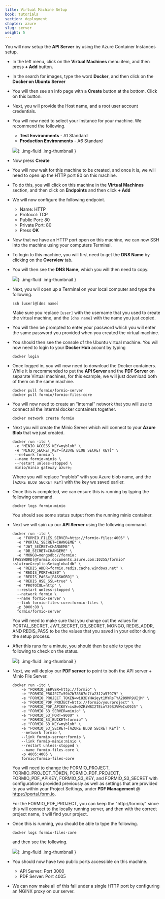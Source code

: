 ```yaml
---
title: Virtual Machine Setup
book: tutorials
section: deployment
chapter: azure
slug: server
weight: 5
---
```

You will now setup the **API Server** by using the Azure Container Instances setup.

 - In the left menu, click on the **Virtual Machines** menu item, and then press **+ Add** button.
 - In the search for images, type the word **Docker**, and then click on the **Docker on Ubuntu Server**
 - You will then see an info page with a **Create** button at the bottom. Click on this button.
 - Next, you will provide the Host name, and a root user account credentials.
 - You will now need to select your Instance for your machine. We recommend the following.
   - **Test Environments** - A1 Standard
   - **Production Environments** - A6 Standard
   
   ![](/assets/img/integrations/azure/vm-create.png){: .img-fluid .img-thumbnail }  
   
 - Now press **Create**
 - You will now wait for this machine to be created, and once it is, we will need to open up the HTTP port 80 on this machine.
 - To do this, you will click on this machine in the **Virtual Machines** section, and then click on **Endpoints** and then click **+ Add**
 - We will now configure the following endpoint.
   - Name: HTTP
   - Protocol: TCP
   - Public Port: 80
   - Private Port: 80
   - Press **OK**
 - Now that we have an HTTP port open on this machine, we can now SSH into the machine using your computers Terminal.
 - To login to this machine, you will first need to get the **DNS Name** by clicking on the **Overview** tab.
 - You will then see the **DNS Name**, which you will then need to copy.
 
   ![](/assets/img/integrations/azure/vm-dns-name.png){: .img-fluid .img-thumbnail }
   
 - Next, you will open up a Terminal on your local computer and type the following.
 
   ```
   ssh [user]@[dns name]
   ```
   
   Make sure you replace ```[user]``` with the username that you used to create the virtual machine, and the ```[dns name]``` with the name you just copied.
 - You will then be prompted to enter your password which you will enter the same password you provided when you created the virtual machine.
 - You should then see the console of the Ubuntu virtual machine. You will now need to login to your **Docker Hub** acount by typing 
 
   ```
   docker login
   ```
   
 - Once logged in, you will now need to download the Docker containers. 
   While it is recommended to put the **API Server** and the **PDF Server** on separate Virtual machines, for this example, we will just download both of them on the same machine.
   
   ```
   docker pull formio/formio-server
   docker pull formio/formio-files-core
   ```
   
 - You will now need to create an "internal" network that you will use to connect all the internal docker containers together.
 
   ```
   docker network create formio
   ```
   
 - Next you will create the Minio Server which will connect to your **Azure Blob** that we just created.
 
   ```
   docker run -itd \
    -e "MINIO_ACCESS_KEY=myblob" \
    -e "MINIO_SECRET_KEY=[AZURE BLOB SECRET KEY]" \
    --network formio \
    --name formio-minio \
    --restart unless-stopped \
    minio/minio gateway azure;
   ```
   
   Where you will replace "myblob" with you Azure blob name, and the ```[AZURE BLOB SECRET KEY]``` with the key we saved earlier.
 - Once this is completed, we can ensure this is running by typing the following command.
 
   ```
   docker logs formio-minio
   ```
 
   You should see some status output from the running minio container.
   
 - Next we will spin up our **API Server** using the following command.
 
   ```
   docker run -itd \
     -e "FORMIO_FILES_SERVER=http://formio-files:4005" \
     -e "PORTAL_SECRET=CHANGEME" \
     -e "JWT_SECRET=CHANGEME" \
     -e "DB_SECRET=CHANGEME" \
     -e "MONGO=mongodb://formio:[PASSWORD]@formio.documents.azure.com:10255/formio?ssl=true&replicaSet=globaldb" \
     -e "REDIS_ADDR=formio.redis.cache.windows.net" \
     -e "REDIS_PORT=6380" \
     -e "REDIS_PASS=[PASSWORD]" \
     -e "REDIS_USE_SSL=true" \
     -e "PROTOCOL=http" \
     --restart unless-stopped \
     --network formio \
     --name formio-server \
     --link formio-files-core:formio-files \
     -p 3000:80 \
     formio/formio-server
   ```
   
   You will need to make sure that you change out the values for PORTAL_SECRET, JWT_SECRET, DB_SECRET, MONGO, REDIS_ADDR, AND REDIS_PASS to be the values that you saved in your editor during the setup process.
   
 - After this runs for a minute, you should then be able to type the following to check on the status.
 
   ![](/assets/img/integrations/azure/api-server-running.png){: .img-fluid .img-thumbnail }
   
 - Next, we will deploy our **PDF server** to point to both the API server + Minio File Server.
    
   ```
   docker run -itd \
       -e "FORMIO_SERVER=http://formio" \
       -e "FORMIO_PROJECT=59b7b78367d7fa2312a57979" \
       -e "FORMIO_PROJECT_TOKEN=wi83DYHAieyt1MYRsTYA289MR9UIjM" \
       -e "FORMIO_PDF_PROJECT=http://formio/yourproject" \
       -e "FORMIO_PDF_APIKEY=is8w9ZRiW8I2TEioY39SJVWeIsO925" \
       -e "FORMIO_S3_SERVER=minio" \
       -e "FORMIO_S3_PORT=9000" \
       -e "FORMIO_S3_BUCKET=formio" \
       -e "FORMIO_S3_KEY=myblob" \
       -e "FORMIO_S3_SECRET=[AZURE BLOB SECRET KEY]" \
       --network formio \
       --link formio-server:formio \
       --link formio-minio:minio \
       --restart unless-stopped \
       --name formio-files-core \
       -p 4005:4005 \
       formio/formio-files-core
   ```
   
   You will need to change the FORMIO_PROJECT, FORMIO_PROJECT_TOKEN, FORMIO_PDF_PROJECT, FORMIO_PDF_APIKEY, FORMIO_S3_KEY, and FORMIO_S3_SECRET with configurations provided previously as well as settings that are provided to you within your Project Settings, under **PDF Management** @ https://portal.form.io.
   
   For the FORMIO_PDF_PROJECT, you can keep the "http://formio/" since this will connect to the locally running server, and then with the correct project name, it will find your project.
    
 - Once this is running, you should be able to type the following.
 
   ```
   docker logs formio-files-core
   ```
   
   and then see the following.
   
   ![](/assets/img/integrations/azure/files-running.png){: .img-fluid .img-thumbnail }
   
 - You should now have two public ports accessible on this machine.
   - API Server: Port 3000
   - PDF Server: Port 4005
   
 - We can now make all of this fall under a single HTTP port by configuring an NGINX proxy on our server.
